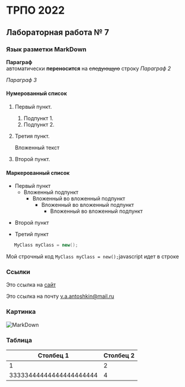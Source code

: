 ТРПО 2022
=========

Лабораторная работа № 7
--------------------------

### Язык разметки MarkDown

**Параграф**  
автоматически __переносится__ на ~~следующую~~ строку
*Параграф 2*

_Параграф 3_

#### Нумерованный список

1. Первый пункт.
   1. Подпункт 1.
   1. Подпункт 2.
1. Третия пункт.

   Вложенный текст
1. Второй пункт.

#### Маркерованный список

* Первый пункт
   * Вложенный подпункт
      * Вложенный во вложенный подпункт
         * Вложенный во вложенный подпункт
            * Вложенный во вложенный подпункт
- Второй пункт
+ Третий пункт

```c#
   MyClass myClass = new();
```

Мой строчный код `MyClass myClass = new();`javascript идет в строке

### Ссылки

Это ссылка на [сайт](https://rsu.edu.ru "Сайт университета") 

Это ссылка на почту <v.a.antoshkin@mail.ru> 

### Картинка

![MarkDown](https://upload.wikimedia.org/wikipedia/commons/thumb/4/48/Markdown-mark.svg/1200px-Markdown-mark.svg.png "Изображение")

### Таблица

Столбец 1|Столбец 2
-|-
1|2
33333444444444444444444|4
